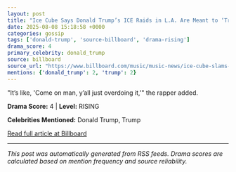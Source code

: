 ```yaml
---
layout: post
title: "Ice Cube Says Donald Trump’s ICE Raids in L.A. Are Meant to ‘Traumatize’ People: ‘Nobody’s Safe, Man’"
date: 2025-08-08 15:18:58 +0000
categories: gossip
tags: ['donald-trump', 'source-billboard', 'drama-rising']
drama_score: 4
primary_celebrity: donald_trump
source: billboard
source_url: "https://www.billboard.com/music/music-news/ice-cube-slams-donald-trump-ice-raids-los-angeles-1236039504/"
mentions: {'donald_trump': 2, 'trump': 2}
---
```


"It’s like, 'Come on man, y’all just overdoing it,'" the rapper added.

**Drama Score:** 4 | **Level:** RISING

**Celebrities Mentioned:** Donald Trump, Trump

[Read full article at Billboard](https://www.billboard.com/music/music-news/ice-cube-slams-donald-trump-ice-raids-los-angeles-1236039504/)

---
*This post was automatically generated from RSS feeds. Drama scores are calculated based on mention frequency and source reliability.*
